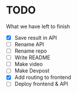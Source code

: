 # TODO
What we have left to finish

- [x] Save result in API
- [ ] Rename API
- [ ] Rename repo
- [ ] Write README
- [ ] Make video
- [ ] Make Devpost
- [x] Add routing to frontend
- [ ] Deploy frontend & API
